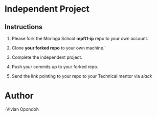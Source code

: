# Independent Project

## Instructions
  1) Please fork the Moringa School **mpft1-ip** repo to your own account.

  2) Clone **your forked repo** to your own machine.`

  3) Complete the independent project.

  4) Push your commits up to your forked repo.

  5) Send the link pointing to your repo to your Technical mentor via *slack*
  # Author
  -Vivian Opondoh
